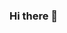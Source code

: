 ### Hi there 👋

<!--
**TolkachevPeter/TolkachevPeter** is a ✨ _special_ ✨ repository because its `README.md` (this file) appears on your GitHub profile.

Here are some ideas to get you started:

- 🔭 I’m currently working on NodeJs
- 🌱 I’m currently learning React.js
- 👯 I'm looking for a job

-->
